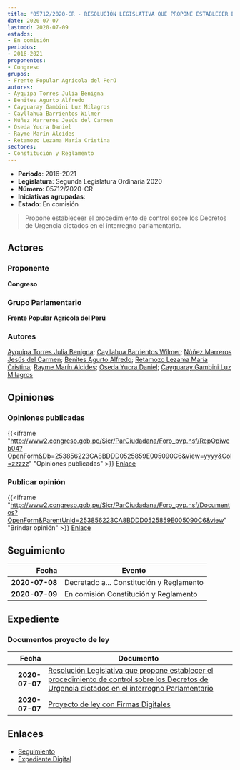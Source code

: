 ```yaml
---
title: "05712/2020-CR - RESOLUCIÓN LEGISLATIVA QUE PROPONE ESTABLECER EL PROCEDIMIENTO DE CONTROL SOBRE LOS DECRETOS DE URGENCIA DICTADOS EN EL INTERREGNO PARLAMENTARIO"
date: 2020-07-07
lastmod: 2020-07-09
estados:
- En comisión
periodos:
- 2016-2021
proponentes:
- Congreso
grupos:
- Frente Popular Agrícola del Perú
autores:
- Ayquipa Torres Julia Benigna
- Benites Agurto Alfredo
- Cayguaray Gambini Luz Milagros
- Cayllahua Barrientos Wilmer
- Núñez Marreros Jesús del Carmen
- Oseda Yucra Daniel
- Rayme Marín Alcides
- Retamozo Lezama María Cristina
sectores:
- Constitución y Reglamento
---
```

- **Periodo**: 2016-2021
- **Legislatura**: Segunda Legislatura Ordinaria 2020
- **Número**: 05712/2020-CR
- **Iniciativas agrupadas**: 
- **Estado**: En comisión

> Propone estableceer el procedimiento de control sobre los Decretos de Urgencia dictados en el interregno parlamentario.


## Actores

### Proponente

**Congreso**

### Grupo Parlamentario

**Frente Popular Agrícola del Perú**

### Autores

[Ayquipa Torres Julia Benigna](mailto:mailto:jayquipa@congreso.gob.pe); [Cayllahua Barrientos Wilmer](mailto:mailto:wcayllahua@congreso.gob.pe); [Núñez Marreros Jesús del Carmen](mailto:mailto:jnunez@congreso.gob.pe); [Benites Agurto Alfredo](mailto:mailto:abenites@congreso.gob.pe); [Retamozo Lezama María Cristina](mailto:mailto:mretamozo@congreso.gob.pe); [Rayme Marín Alcides](mailto:mailto:arayme@congreso.gob.pe); [Oseda Yucra Daniel](mailto:mailto:doseday@congreso.gob.pe); [Cayguaray Gambini Luz Milagros](mailto:mailto:lcayguaray@congreso.gob.pe)

## Opiniones

### Opiniones publicadas

{{<iframe "http://www2.congreso.gob.pe/Sicr/ParCiudadana/Foro_pvp.nsf/RepOpiweb04?OpenForm&Db=253856223CA8BDDD0525859E005090C6&View=yyyy&Col=zzzzz" "Opiniones publicadas" >}}
[Enlace](http://www2.congreso.gob.pe/Sicr/ParCiudadana/Foro_pvp.nsf/RepOpiweb04?OpenForm&Db=253856223CA8BDDD0525859E005090C6&View=yyyy&Col=zzzzz)

### Publicar opinión

{{<iframe "http://www2.congreso.gob.pe/Sicr/ParCiudadana/Foro_pvp.nsf/Documentos?OpenForm&ParentUnid=253856223CA8BDDD0525859E005090C6&view" "Brindar opinión" >}}
[Enlace](http://www2.congreso.gob.pe/Sicr/ParCiudadana/Foro_pvp.nsf/Documentos?OpenForm&ParentUnid=253856223CA8BDDD0525859E005090C6&view)


## Seguimiento

| Fecha | Evento |
|------:|--------|
| **2020-07-08** | Decretado a... Constitución y Reglamento |
| **2020-07-09** | En comisión Constitución y Reglamento |

## Expediente

### Documentos proyecto de ley

| Fecha | Documento |
|------:|-----------|
| **2020-07-07** | [Resolución Legislativa que propone establecer el procedimiento de control sobre los Decretos de Urgencia dictados en el interregno Parlamentario](http://www.leyes.congreso.gob.pe/Documentos/2016_2021/Proyectos_de_Ley_y_de_Resoluciones_Legislativas/PL05712-20200707.pdf) |
| **2020-07-07** | [Proyecto de ley con Firmas Digitales](http://www.leyes.congreso.gob.pe/Documentos/2016_2021/Proyectos_de_Ley_y_de_Resoluciones_Legislativas/Proyectos_Firmas_digitales/PL05712.pdf) |

## Enlaces

- [Seguimiento](http://www2.congreso.gob.pe/Sicr/TraDocEstProc/CLProLey2016.nsf/f7fff46988ca05b1052578e100829cc7/ca68d1e0f8c1ce7b0525859e00750acb?OpenDocument)
- [Expediente Digital](http://www2.congreso.gob.pe/Sicr/TraDocEstProc/Expvirt_2011.nsf/visbusqptramdoc1621/05712?opendocument)

